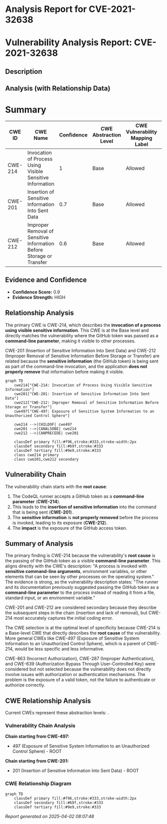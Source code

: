 # Analysis Report for CVE-2021-32638

# Vulnerability Analysis Report: CVE-2021-32638

## Description



## Analysis (with Relationship Data)

# Summary
| CWE ID | CWE Name | Confidence | CWE Abstraction Level | CWE Vulnerability Mapping Label | CWE-Vulnerability Mapping Notes |
|---|---|---|---|---|---|
| CWE-214 | Invocation of Process Using Visible Sensitive Information | 1 | Base | Allowed | Primary CWE |
| CWE-201 | Insertion of Sensitive Information Into Sent Data | 0.7 | Base | Allowed | Secondary Candidate |
| CWE-212 | Improper Removal of Sensitive Information Before Storage or Transfer | 0.6 | Base | Allowed | Secondary Candidate |

## Evidence and Confidence

*   **Confidence Score:** 0.9
*   **Evidence Strength:** HIGH

## Relationship Analysis
The primary CWE is CWE-214, which describes the **invocation of a process using visible sensitive information**. This CWE is at the Base level and directly matches the vulnerability where the GitHub token was passed as a **command-line parameter**, making it visible to other processes.

CWE-201 (Insertion of Sensitive Information Into Sent Data) and CWE-212 (Improper Removal of Sensitive Information Before Storage or Transfer) are related because the **sensitive information** (the GitHub token) is being sent as part of the command-line invocation, and the application **does not properly remove** that information before making it visible.

```mermaid
graph TD
    cwe214["CWE-214: Invocation of Process Using Visible Sensitive Information"]
    cwe201["CWE-201: Insertion of Sensitive Information Into Sent Data"]
    cwe212["CWE-212: Improper Removal of Sensitive Information Before Storage or Transfer"]
    cwe497["CWE-497: Exposure of Sensitive System Information to an Unauthorized Control Sphere"]

    cwe214 -->|CHILDOF| cwe497
    cwe201 -->|CANALSOBE| cwe214
    cwe212 -->|CANPRECEDE| cwe201

    classDef primary fill:#f96,stroke:#333,stroke-width:2px
    classDef secondary fill:#69f,stroke:#333
    classDef tertiary fill:#9e9,stroke:#333
    class cwe214 primary
    class cwe201,cwe212 secondary
```

## Vulnerability Chain
The vulnerability chain starts with the **root cause**:
1.  The CodeQL runner accepts a GitHub token as a **command-line parameter** (**CWE-214**).
2.  This leads to the **insertion of sensitive information** into the command that is being sent (**CWE-201**).
3.  The **sensitive information** is **not properly removed** before the process is invoked, leading to its exposure (**CWE-212**).
4.  The **impact** is the exposure of the GitHub access token.

## Summary of Analysis
The primary finding is CWE-214 because the vulnerability's **root cause** is the passing of the GitHub token as a visible **command-line parameter**. This aligns directly with the CWE's description: "A process is invoked with **sensitive command-line arguments**, environment variables, or other elements that can be seen by other processes on the operating system." The evidence is strong, as the vulnerability description states: "The runner and its documentation previously suggested passing the GitHub token as a **command-line parameter** to the process instead of reading it from a file, standard input, or an environment variable."

CWE-201 and CWE-212 are considered secondary because they describe the subsequent steps in the chain (insertion and lack of removal), but CWE-214 most accurately captures the initial coding error.

The CWE selection is at the optimal level of specificity because CWE-214 is a Base-level CWE that directly describes the **root cause** of the vulnerability. More general CWEs like CWE-497 (Exposure of Sensitive System Information to an Unauthorized Control Sphere), which is a parent of CWE-214, would be less specific and less informative.

CWE-863 (Incorrect Authorization), CWE-287 (Improper Authentication), and CWE-639 (Authorization Bypass Through User-Controlled Key) were considered but not selected because the vulnerability does not directly involve issues with authorization or authentication mechanisms. The problem is the exposure of a valid token, not the failure to authenticate or authorize correctly.


## CWE Relationship Analysis

Current CWEs represent these abstraction levels: .


### Vulnerability Chain Analysis

**Chain starting from CWE-497:**
- 497 (Exposure of Sensitive System Information to an Unauthorized Control Sphere) - ROOT


**Chain starting from CWE-201:**
- 201 (Insertion of Sensitive Information Into Sent Data) - ROOT



### CWE Relationship Diagram

```mermaid
graph TD
    classDef primary fill:#f96,stroke:#333,stroke-width:2px
    classDef secondary fill:#69f,stroke:#333
    classDef tertiary fill:#9e9,stroke:#333
```



*Report generated on 2025-04-02 08:07:48*
